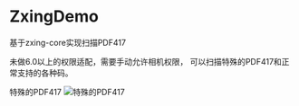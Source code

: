 # ZxingDemo
基于zxing-core实现扫描PDF417

未做6.0以上的权限适配，需要手动允许相机权限，
可以扫描特殊的PDF417和正常支持的各种码。

特殊的PDF417
![特殊的PDF417](https://github.com/qixuefeng/ZxingDemo/blob/master/special_PDF417.jpg?raw=true)
